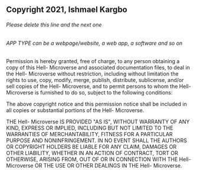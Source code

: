 ## Copyright 2021, Ishmael Kargbo

###### Please delete this line and the next one
###### APP TYPE can be a webpage/website, a web app, a software and so on

Permission is hereby granted, free of charge, to any person obtaining a copy of this Hell- Microverse and associated documentation files, to deal in the Hell- Microverse without restriction, including without limitation the rights to use, copy, modify, merge, publish, distribute, sublicense, and/or sell copies of the Hell- Microverse, and to permit persons to whom the Hell- Microverse is furnished to do so, subject to the following conditions:

The above copyright notice and this permission notice shall be included in all copies or substantial portions of the Hell- Microverse.

THE Hell- Microverse IS PROVIDED "AS IS", WITHOUT WARRANTY OF ANY KIND, EXPRESS OR IMPLIED, INCLUDING BUT NOT LIMITED TO THE WARRANTIES OF MERCHANTABILITY, FITNESS FOR A PARTICULAR PURPOSE AND NONINFRINGEMENT. IN NO EVENT SHALL THE AUTHORS OR COPYRIGHT HOLDERS BE LIABLE FOR ANY CLAIM, DAMAGES OR OTHER LIABILITY, WHETHER IN AN ACTION OF CONTRACT, TORT OR OTHERWISE, ARISING FROM, OUT OF OR IN CONNECTION WITH THE Hell- Microverse OR THE USE OR OTHER DEALINGS IN THE Hell- Microverse.